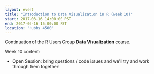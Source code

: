 ```yaml
---
layout: event
title: "Introduction to Data Visualization in R (week 10)"
start: 2017-03-16 14:00:00 PST
end: 2017-03-16 15:00:00 PST
location: "Hubbs 4500"
---
```


Continuation of the R Users Group **Data Visualization** course.

Week 10 content: 

* Open Session: bring questions / code issues and we'll try and work through them together!